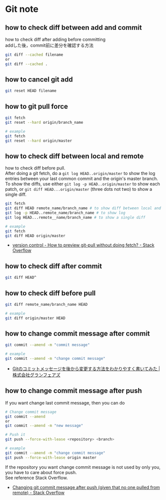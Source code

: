 # Git note

## how to check diff between add and commit

how to check diff after adding before committing \
addした後，commit前に差分を確認する方法

```bash
git diff --cached filename
or
git diff --cached .
```

## how to cancel git add

```bash
git reset HEAD filename
```

## how to git pull force

```bash
git fetch
git reset --hard origin/branch_name

# example
git fetch
git reset --hard origin/master
```

## how to check diff between local and remote

how to check diff before pull. \
After doing a git fetch, do a `git log HEAD..origin/master` to show the log entries between your last common commit and the origin's master branch.
To show the diffs, use either `git log -p HEAD..origin/master` to show each patch,
or `git diff HEAD...origin/master` (three dots not two) to show a single diff.

```bash
git fetch
git diff HEAD remote_name/branch_name # to show diff between local and remote
git log -p HEAD..remote_name/branch_name # to show log
git log HEAD...remote__name/branch_name # to show a single diff

# example
git fetch
git diff HEAD origin/master
```

- [version control - How to preview git-pull without doing fetch? - Stack Overflow](https://stackoverflow.com/questions/180272/how-to-preview-git-pull-without-doing-fetch)

## how to check diff after commit

```bash
git diff HEAD^
```

## how to check diff before pull

```bash
git diff remote_name/branch_name HEAD

# example
git diff origin/master HEAD
```

## how to change commit message after commit

```bash
git commit --amend -m "commit message"

# example
git commit --amend -m "change commit message"
```

- [Gitのコミットメッセージを後から変更する方法をわかりやすく書いてみた | 株式会社グランフェアズ](https://www.granfairs.com/blog/staff/git-commit-fix)

## how to change commit message after push

If you want change last commit message, then you can do

```bash
# Change commit message
git commit --amend
or
git commit --amend -m "new message"

# Push it
git push --force-with-lease <repository> <branch>

# example
git commit --amend -m "change commit message"
git push --force-with-lease origin master
```

If the repository you want change commit message is not used by only you, you have to care about force push. \
See reference Stack Overflow.

- [Changing git commit message after push (given that no one pulled from remote) - Stack Overflow](https://stackoverflow.com/questions/8981194/changing-git-commit-message-after-push-given-that-no-one-pulled-from-remote)
